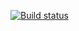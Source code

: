 [![Build status](https://ci.appveyor.com/api/projects/status/2rpspofyhq45i7jy/branch/master?svg=true)](https://ci.appveyor.com/project/bykovaMaria/postman-echo/branch/master)
